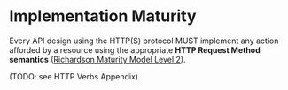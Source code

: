 # Implementation Maturity
Every API design using the HTTP(S) protocol MUST implement any action afforded by a resource using the appropriate **HTTP Request Method semantics** ([Richardson Maturity Model Level 2](https://martinfowler.com/articles/richardsonMaturityModel.html#level2)).


(TODO: see HTTP Verbs Appendix)
